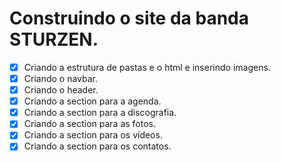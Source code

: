 # Construindo o site da banda STURZEN.

- [x] Criando a estrutura de pastas e o html e inserindo imagens.
- [x] Criando o navbar.
- [x] Criando o header.
- [x] Criando a section para a agenda.
- [x] Criando a section para a discografia.
- [x] Criando a section para as fotos.
- [x] Criando a section para os vídeos.
- [x] Criando a section para os contatos.